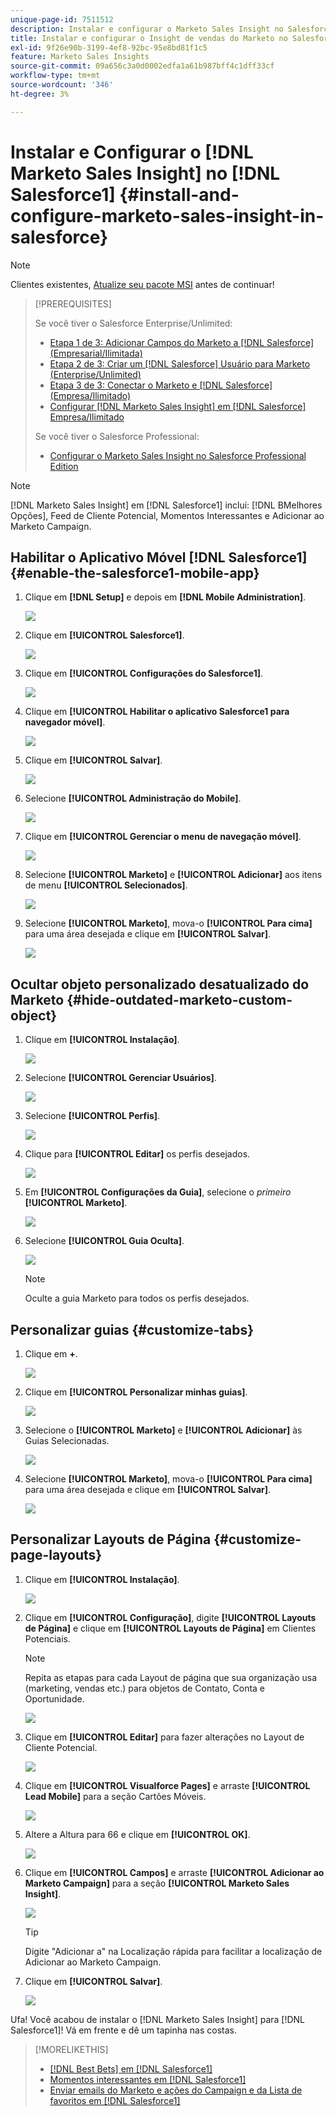 ```yaml
---
unique-page-id: 7511512
description: Instalar e configurar o Marketo Sales Insight no Salesforce1 - Documentação do Marketo - Documentação do produto
title: Instalar e configurar o Insight de vendas do Marketo no Salesforce1
exl-id: 9f26e90b-3199-4ef8-92bc-95e8bd81f1c5
feature: Marketo Sales Insights
source-git-commit: 09a656c3a0d0002edfa1a61b987bff4c1dff33cf
workflow-type: tm+mt
source-wordcount: '346'
ht-degree: 3%

---
```


# Instalar e Configurar o [!DNL Marketo Sales Insight] no [!DNL Salesforce1] {#install-and-configure-marketo-sales-insight-in-salesforce}

>[!NOTE]
>
>Clientes existentes, [Atualize seu pacote MSI](/help/marketo/product-docs/marketo-sales-insight/msi-for-salesforce/upgrading/upgrading-your-msi-package.md) antes de continuar!

>[!PREREQUISITES]
>
>Se você tiver o Salesforce Enterprise/Unlimited:
>
>* [Etapa 1 de 3: Adicionar Campos do Marketo a [!DNL Salesforce] (Empresarial/Ilimitada)](/help/marketo/product-docs/crm-sync/salesforce-sync/setup/enterprise-unlimited-edition/step-1-of-3-add-marketo-fields-to-salesforce-enterprise-unlimited.md)
>* [Etapa 2 de 3: Criar um [!DNL Salesforce] Usuário para Marketo (Enterprise/Unlimited)](/help/marketo/product-docs/crm-sync/salesforce-sync/setup/enterprise-unlimited-edition/step-2-of-3-create-a-salesforce-user-for-marketo-enterprise-unlimited.md)
>* [Etapa 3 de 3: Conectar o Marketo e [!DNL Salesforce] (Empresa/Ilimitado)](/help/marketo/product-docs/crm-sync/salesforce-sync/setup/enterprise-unlimited-edition/step-3-of-3-connect-marketo-and-salesforce-enterprise-unlimited.md)
>* [Configurar [!DNL Marketo Sales Insight] em [!DNL Salesforce] Empresa/Ilimitado](/help/marketo/product-docs/marketo-sales-insight/msi-for-salesforce/configuration/configure-marketo-sales-insight-in-salesforce-enterprise-unlimited.md)
>
>Se você tiver o Salesforce Professional:
>
>* [Configurar o Marketo Sales Insight no Salesforce Professional Edition](/help/marketo/product-docs/marketo-sales-insight/msi-for-salesforce/configuration/configure-marketo-sales-insight-in-salesforce-professional-edition.md)
>

>[!NOTE]
>
>[!DNL Marketo Sales Insight] em [!DNL Salesforce1] inclui: [!DNL BMelhores Opções], Feed de Cliente Potencial, Momentos Interessantes e Adicionar ao Marketo Campaign.

## Habilitar o Aplicativo Móvel [!DNL Salesforce1] {#enable-the-salesforce1-mobile-app}

1. Clique em **[!DNL Setup]** e depois em **[!DNL Mobile Administration]**.

   ![](assets/image2015-4-21-15-3a29-3a22.png)

1. Clique em **[!UICONTROL Salesforce1]**.

   ![](assets/image2015-4-21-15-3a30-3a51.png)

1. Clique em **[!UICONTROL Configurações do Salesforce1]**.

   ![](assets/image2015-4-21-15-3a32-3a21.png)

1. Clique em **[!UICONTROL Habilitar o aplicativo Salesforce1 para navegador móvel]**.

   ![](assets/image2015-4-21-15-3a34-3a27.png)

1. Clique em **[!UICONTROL Salvar]**.

   ![](assets/image2015-4-21-15-3a42-3a48.png)

1. Selecione **[!UICONTROL Administração do Mobile]**.

   ![](assets/image2015-4-22-11-3a10-3a14.png)

1. Clique em **[!UICONTROL Gerenciar o menu de navegação móvel]**.

   ![](assets/image2015-4-22-11-3a13-3a10.png)

1. Selecione **[!UICONTROL Marketo]** e **[!UICONTROL Adicionar]** aos itens de menu **[!UICONTROL Selecionados]**.

   ![](assets/image2015-4-22-14-3a55-3a37.png)

1. Selecione **[!UICONTROL Marketo]**, mova-o **[!UICONTROL Para cima]** para uma área desejada e clique em **[!UICONTROL Salvar]**.

   ![](assets/image2015-4-22-17-3a20-3a56.png)

## Ocultar objeto personalizado desatualizado do Marketo {#hide-outdated-marketo-custom-object}

1. Clique em **[!UICONTROL Instalação]**.

   ![](assets/image2015-4-22-15-3a13-3a48.png)

1. Selecione **[!UICONTROL Gerenciar Usuários]**.

   ![](assets/image2015-5-5-11-3a13-3a45.png)

1. Selecione **[!UICONTROL Perfis]**.

   ![](assets/image2015-5-5-11-3a15-3a21.png)

1. Clique para **[!UICONTROL Editar]** os perfis desejados.

   ![](assets/image2015-5-5-13-3a51-3a36.png)

1. Em **[!UICONTROL Configurações da Guia]**, selecione o _primeiro_ **[!UICONTROL Marketo]**.

   ![](assets/image2015-5-5-13-3a55-3a36.png)

1. Selecione **[!UICONTROL Guia Oculta]**.

   ![](assets/image2015-5-5-14-3a2-3a29.png)

   >[!NOTE]
   >
   >Oculte a guia Marketo para todos os perfis desejados.

## Personalizar guias {#customize-tabs}

1. Clique em **+**.

   ![](assets/image2015-4-22-17-3a14-3a49.png)

1. Clique em **[!UICONTROL Personalizar minhas guias]**.

   ![](assets/image2015-4-22-17-3a16-3a22.png)

1. Selecione o **[!UICONTROL Marketo]** e **[!UICONTROL Adicionar]** às Guias Selecionadas.

   ![](assets/image2015-4-22-17-3a17-3a15.png)

1. Selecione **[!UICONTROL Marketo]**, mova-o **[!UICONTROL Para cima]** para uma área desejada e clique em **[!UICONTROL Salvar]**.

   ![](assets/image2015-4-22-18-3a29-3a47.png)

## Personalizar Layouts de Página {#customize-page-layouts}

1. Clique em **[!UICONTROL Instalação]**.

   ![](assets/image2015-4-22-17-3a26-3a56.png)

1. Clique em **[!UICONTROL Configuração]**, digite **[!UICONTROL Layouts de Página]** e clique em **[!UICONTROL Layouts de Página]** em Clientes Potenciais.

   >[!NOTE]
   >
   >Repita as etapas para cada Layout de página que sua organização usa (marketing, vendas etc.) para objetos de Contato, Conta e Oportunidade.

   ![](assets/image2015-4-22-17-3a34-3a33.png)

1. Clique em **[!UICONTROL Editar]** para fazer alterações no Layout de Cliente Potencial.

   ![](assets/image2015-4-22-17-3a44-3a0.png)

1. Clique em **[!UICONTROL Visualforce Pages]** e arraste **[!UICONTROL Lead Mobile]** para a seção Cartões Móveis.

   ![](assets/image2015-4-22-17-3a49-3a37.png)

1. Altere a Altura para 66 e clique em **[!UICONTROL OK]**.

   ![](assets/image2015-4-22-17-3a52-3a15.png)

1. Clique em **[!UICONTROL Campos]** e arraste **[!UICONTROL Adicionar ao Marketo Campaign]** para a seção **[!UICONTROL Marketo Sales Insight]**.

   ![](assets/configure-step-6.png)

   >[!TIP]
   >
   >Digite &quot;Adicionar a&quot; na Localização rápida para facilitar a localização de Adicionar ao Marketo Campaign.

1. Clique em **[!UICONTROL Salvar]**.

   ![](assets/image2015-4-22-18-3a1-3a56.png)

Ufa! Você acabou de instalar o [!DNL Marketo Sales Insight] para [!DNL Salesforce1]! Vá em frente e dê um tapinha nas costas.

>[!MORELIKETHIS]
>
>* [[!DNL Best Bets] em [!DNL Salesforce1]](/help/marketo/product-docs/marketo-sales-insight/msi-for-salesforce/msi-for-mobile/best-bets-in-salesforce1.md)
>* [Momentos interessantes em [!DNL Salesforce1]](/help/marketo/product-docs/marketo-sales-insight/msi-for-salesforce/msi-for-mobile/interesting-moments-in-salesforce1.md)
>* [Enviar emails do Marketo e ações do Campaign e da Lista de favoritos em [!DNL Salesforce1]](/help/marketo/product-docs/marketo-sales-insight/msi-for-salesforce/msi-for-mobile/send-marketo-email-and-campaign-and-watchlist-actions-in-salesforce1.md)
